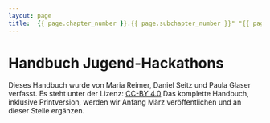 ```yaml
---
layout: page
title:	{{ page.chapter_number }}.{{ page.subchapter_number }}" "{{ page.title }}
---
```



# Handbuch Jugend-Hackathons
Dieses Handbuch wurde von Maria Reimer, Daniel Seitz und Paula Glaser verfasst. Es steht unter der Lizenz: [CC-BY 4.0](https://creativecommons.org/licenses/by/4.0/)
Das komplette Handbuch, inklusive Printversion, werden wir Anfang März veröffentlichen und an dieser Stelle ergänzen.
